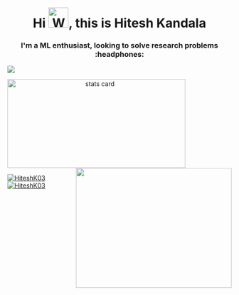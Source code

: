 <h1 align="center">Hi <img src="https://raw.githubusercontent.com/nixin72/nixin72/master/wave.gif" 
         alt="Waving hand animated gif"
         height="45"
         width="45" />, this is Hitesh Kandala</h1>
<h3 align="center">I'm a ML enthusiast, looking to solve research problems :headphones:</h3>

![](https://komarev.com/ghpvc/?username=hiteshK03&color=0d98ba)

<p>
<a align= "center" href="https://github.com/hiteshK03">
  <img alt= "stats card" height="200px" width="400" src="https://github-readme-stats.vercel.app/api?username=hiteshK03&count_private=true&theme=radical&show_icons=true&count_private=true" />
  <img align="right" height="270px" width="350" src="https://cdn.dribbble.com/users/461802/screenshots/4753031/designergif.gif" /> </a>

</p>
<p>
<a align= "left" href="https://twitter.com/HiteshK03" target="blank">
  <img src="https://img.shields.io/badge/Twitter-1DA1F2?style=for-the-badge&logo=twitter&logoColor=white" alt="HiteshK03" />
<a align= "right" href="https://www.linkedin.com/in/hitesh-kandala/" target="blank">
  <img src="https://img.shields.io/badge/LinkedIn-0077B5?style=for-the-badge&logo=linkedin&logoColor=white" alt="HiteshK03" />  
</p>
<br><br>
